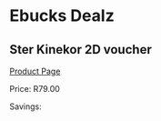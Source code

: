 
# Ebucks Dealz
## Ster Kinekor 2D voucher
[Product Page](https://www.ebucks.com/web/shop/productSelected.do?prodId=510894829&catId=227677169)

Price: R79.00

Savings: 


	
